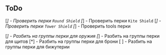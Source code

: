 ## ToDo

[*] - Проверить перки `Round Shield`
[*] - Проверить перки `Kite Shield`
[*] - Проверить перки `Tower Shield`
[*] - Проверить tools перки

[*] - Разбить на группы перки для оружия
[*] - Разбить на группы перки для щитов
[*] - Разбить на группы перки для брони
[ ] - Разбить на группы перки для бижутерии